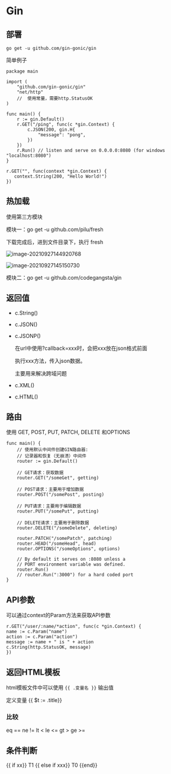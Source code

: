 # Gin

## 部署



```
go get -u github.com/gin-gonic/gin

```

简单例子

```
package main

import (
	"github.com/gin-gonic/gin"
	"net/http"
	//  使用常量，需要http.StatusOK
)

func main() {
	r := gin.Default()
	r.GET("/ping", func(c *gin.Context) {
		c.JSON(200, gin.H{
			"message": "pong",
		})
	})
	r.Run() // listen and serve on 0.0.0.0:8080 (for windows "localhost:8080")
}
```



```
r.GET("", func(context *gin.Context) {
   context.String(200, "Hello World!")
})
```



## 热加载

使用第三方模块

模块一：go get -u github.com/pilu/fresh

下载完成后，进到文件目录下，执行 fresh



![image-20210927144920768](C:\Users\alan\AppData\Roaming\Typora\typora-user-images\image-20210927144920768.png)

![image-20210927145150730](C:\Users\alan\AppData\Roaming\Typora\typora-user-images\image-20210927145150730.png)



模块二：go get -u github.com/codegangsta/gin



## 返回值

- c.String()

- c.JSON()

- c.JSONP()

  在url中使用?callback=xxx时，会把xxx放在json格式前面

  执行xxx方法，传入json数据。

  主要用来解决跨域问题

- c.XML()

- c.HTML()



## 路由



使用 GET, POST, PUT, PATCH, DELETE 和OPTIONS

```
func main() {
	// 使用默认中间件创建GIN路由器:
	// 记录器和恢复（无崩溃）中间件
	router := gin.Default()
	
	// GET请求：获取数据
	router.GET("/someGet", getting)
	
	// POST请求：主要用于增加数据
	router.POST("/somePost", posting)
	
	// PUT请求：主要用于编辑数据
	router.PUT("/somePut", putting)
	
	// DELETE请求：主要用于删除数据
	router.DELETE("/someDelete", deleting)
	
	router.PATCH("/somePatch", patching)
	router.HEAD("/someHead", head)
	router.OPTIONS("/someOptions", options)

	// By default it serves on :8080 unless a
	// PORT environment variable was defined.
	router.Run()
	// router.Run(":3000") for a hard coded port
}
```



## API参数

可以通过context的Param方法来获取API参数

```
r.GET("/user/:name/*action", func(c *gin.Context) {
name := c.Param("name")
action := c.Param("action")
message := name + " is " + action
c.String(http.StatusOK, message)
})
```

## 返回HTML模板
html模板文件中可以使用 `{{ .变量名 }}` 输出值

定义变量
{{ $t := .title}}

### 比较
eq ==
ne !=
lt <
le <=
gt >
ge >=

## 条件判断
{{ if xx}} T1 {{ else if xxx}} T0 {{end}}

